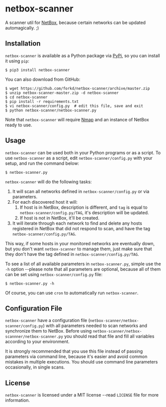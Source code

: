 # netbox-scanner
A scanner util for [NetBox](https://netbox.readthedocs.io/en/stable/), because certain networks can be updated automagically.  ;)


## Installation
`netbox-scanner` is available as a Python package via [PyPi](https://pypi.org/project/netbox-scanner/), so you can install it using `pip`:

    $ pip3 install netbox-scanner

You can also download from GitHub:

    $ wget https://github.com/forkd/netbox-scanner/archive/master.zip
    $ unzip netbox-scanner-master.zip -d netbox-scanner
    $ cd netbox-scanner
    $ pip install -r requirements.txt
    $ vi netbox-scanner/config.py  # edit this file, save and exit
    $ python netbox-scanner/netbox-scanner.py

Note that `netbox-scanner` will require [Nmap](https://nmap.org/) and an instance of NetBox ready to use.


## Usage
`netbox-scanner` can be used both in your Python programs or as a script.  To use `netbox-scanner` as a script, edit `netbox-scanner/config.py` with your setup, and run the command below:

    $ netbox-scanner.py

`netbox-scanner` will do the following tasks:

1. It will scan all networks defined in `netbox-scanner/config.py` or via parameters.
2. For each discovered host it will:
    1. If host is in NetBox, description is different, and `tag` is equal to `netbox-scanner/config.py/TAG`, it's description will be updated.
    2. If host is not in NetBox, it'll be created.
3. It will iterate through each network to find and delete any hosts registered in NetBox that did not respond to scan, and have the tag `netbox-scanner/config.py/TAG`.

This way, if some hosts in your monitored networks are eventually down, but you don't want `netbox-scanner` to manage them, just make sure that they don't have the tag defined in `netbox-scanner/config.py/TAG`.

To see a list of all available parameters in `netbox-scanner.py`, simple use the `-h` option --please note that all parameters are optional, because all of them can be set using `netbox-scanner/config.py` file:

    $ netbox-scanner.py -h

Of course, you can use `cron` to automatically run `netbox-scanner`.


## Configuration File
`netbox-scanner` have a configuration file (`netbox-scanner/netbox-scanner/config.py`) with all parameters needed to scan networks and synchronize them to NetBox.  Before using `netbox-scanner/netbox-scannner/netbox-scanner.py` you should read that file and fill all variables according to your environment.

It is strongly recommended that you use this file instead of passing parameters via command line, because it's easier and avoid common mistakes in multiple executions.  You should use command line parameters occasionally, in single scans.


## License
`netbox-scanner` is licensed under a MIT license --read `LICENSE` file for more information.

